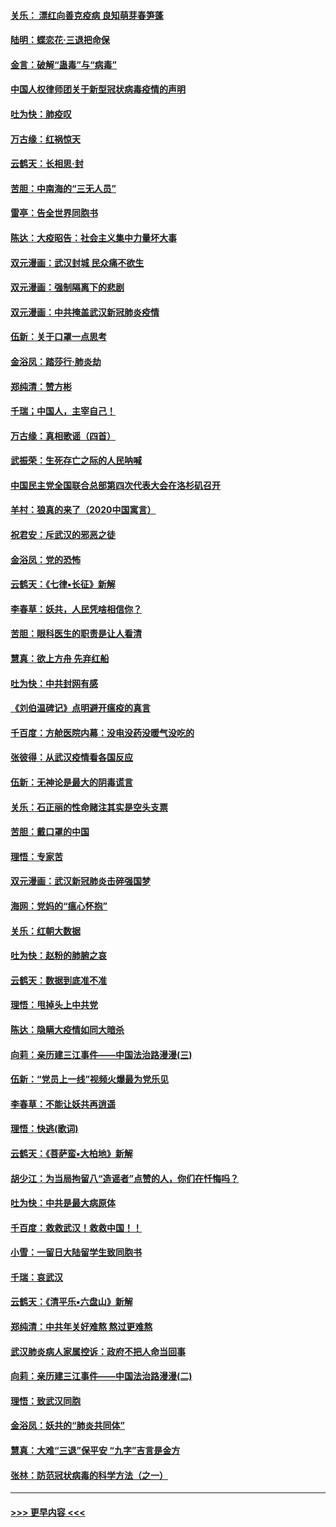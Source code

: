 #### [关乐： 漂红向善克疫病 良知萌芽春笋蓬](../pages/nsc993/n11865710.md?t=02140255) 
#### [陆明：蝶恋花‧三退把命保](../pages/nsc993/n11865673.md?t=02140255) 
#### [金言：破解“蛊毒”与“病毒”](../pages/nsc993/n11864103.md?t=02140255) 
#### [中国人权律师团关于新型冠状病毒疫情的声明](../pages/nsc993/n11864249.md?t=02140255) 
#### [吐为快：肺疫叹](../pages/nsc993/n11864027.md?t=02140255) 
#### [万古缘：红祸惊天](../pages/nsc993/n11864079.md?t=02140255) 
#### [云鹤天：长相思‧封](../pages/nsc993/n11864006.md?t=02140255) 
#### [苦胆：中南海的“三无人员”](../pages/nsc993/n11862997.md?t=02140255) 
#### [雷亭：告全世界同胞书](../pages/nsc993/n11862572.md?t=02140255) 
#### [陈达：大疫昭告：社会主义集中力量坏大事](../pages/nsc993/n11859419.md?t=02140255) 
#### [双元漫画：武汉封城 民众痛不欲生](../pages/nsc993/n11859287.md?t=02140255) 
#### [双元漫画：强制隔离下的悲剧](../pages/nsc993/n11859244.md?t=02140255) 
#### [双元漫画：中共掩盖武汉新冠肺炎疫情](../pages/nsc993/n11858249.md?t=02140255) 
#### [伍新：关于口罩一点思考](../pages/nsc993/n11859195.md?t=02140255) 
#### [金浴凤：踏莎行‧肺炎劫](../pages/nsc993/n11858227.md?t=02140255) 
#### [郑纯清：赞方彬](../pages/nsc993/n11856803.md?t=02140255) 
#### [千瑞；中国人，主宰自己！](../pages/nsc993/n11856793.md?t=02140255) 
#### [万古缘：真相歌谣（四首）](../pages/nsc993/n11856263.md?t=02140255) 
#### [武振荣：生死存亡之际的人民呐喊](../pages/nsc993/n11856256.md?t=02140255) 
#### [中国民主党全国联合总部第四次代表大会在洛杉矶召开](../pages/nsc993/n11856344.md?t=02140255) 
#### [羊村：狼真的来了（2020中国寓言）](../pages/nsc993/n11856229.md?t=02140255) 
#### [祝君安：斥武汉的邪恶之徒](../pages/nsc993/n11855861.md?t=02140255) 
#### [金浴凤：党的恐怖](../pages/nsc993/n11855849.md?t=02140255) 
#### [云鹤天：《七律▪长征》新解](../pages/nsc993/n11855479.md?t=02140255) 
#### [李春草：妖共，人民凭啥相信你？](../pages/nsc993/n11855196.md?t=02140255) 
#### [苦胆：眼科医生的职责是让人看清](../pages/nsc993/n11853840.md?t=02140255) 
#### [慧真：欲上方舟 先弃红船](../pages/nsc993/n11853483.md?t=02140255) 
#### [吐为快：中共封网有感](../pages/nsc993/n11852575.md?t=02140255) 
#### [《刘伯温碑记》点明避开瘟疫的真言](../pages/nsc993/n11852128.md?t=02140255) 
#### [千百度：方舱医院内幕：没电没药没暖气没吃的](../pages/nsc993/n11850211.md?t=02140255) 
#### [张彼得：从武汉疫情看各国反应](../pages/nsc993/n11850102.md?t=02140255) 
#### [伍新：无神论是最大的阴毒谎言](../pages/nsc993/n11846129.md?t=02140255) 
#### [关乐：石正丽的性命赌注其实是空头支票](../pages/nsc993/n11846109.md?t=02140255) 
#### [苦胆：戴口罩的中国](../pages/nsc993/n11845576.md?t=02140255) 
#### [理悟：专家苦](../pages/nsc993/n11845564.md?t=02140255) 
#### [双元漫画：武汉新冠肺炎击碎强国梦](../pages/nsc993/n11843320.md?t=02140255) 
#### [海网：党妈的“瘟心怀抱”](../pages/nsc993/n11840740.md?t=02140255) 
#### [关乐：红朝大数据](../pages/nsc993/n11840675.md?t=02140255) 
#### [吐为快：赵粉的肺腑之哀](../pages/nsc993/n11840618.md?t=02140255) 
#### [云鹤天：数据到底准不准](../pages/nsc993/n11840325.md?t=02140255) 
#### [理悟：甩掉头上中共党](../pages/nsc993/n11838826.md?t=02140255) 
#### [陈达：隐瞒大疫情如同大暗杀](../pages/nsc993/n11838771.md?t=02140255) 
#### [向莉：亲历建三江事件——中国法治路漫漫(三)](../pages/nsc993/n11831825.md?t=02140255) 
#### [伍新：“党员上一线”视频火爆最为党乐见](../pages/nsc993/n11838200.md?t=02140255) 
#### [李春草：不能让妖共再逍遥](../pages/nsc993/n11838102.md?t=02140255) 
#### [理悟：快逃(歌词)](../pages/nsc993/n11838083.md?t=02140255) 
#### [云鹤天：《菩萨蛮▪大柏地》新解](../pages/nsc993/n11838059.md?t=02140255) 
#### [胡少江：为当局拘留八“造谣者”点赞的人，你们在忏悔吗？](../pages/nsc993/n11836801.md?t=02140255) 
#### [吐为快：中共是最大病原体](../pages/nsc993/n11836748.md?t=02140255) 
#### [千百度：救救武汉！救救中国！！](../pages/nsc993/n11836145.md?t=02140255) 
#### [小雪：一留日大陆留学生致同胞书](../pages/nsc993/n11834624.md?t=02140255) 
#### [千瑞：哀武汉](../pages/nsc993/n11833647.md?t=02140255) 
#### [云鹤天：《清平乐▪六盘山》新解](../pages/nsc993/n11833611.md?t=02140255) 
#### [郑纯清：中共年关好难熬 熬过更难熬](../pages/nsc993/n11833489.md?t=02140255) 
#### [武汉肺炎病人家属控诉：政府不把人命当回事](../pages/nsc993/n11833205.md?t=02140255) 
#### [向莉：亲历建三江事件——中国法治路漫漫(二)](../pages/nsc993/n11829102.md?t=02140255) 
#### [理悟：致武汉同胞](../pages/nsc993/n11831522.md?t=02140255) 
#### [金浴凤：妖共的“肺炎共同体”](../pages/nsc993/n11829448.md?t=02140255) 
#### [慧真：大难“三退”保平安 “九字”吉言是金方](../pages/nsc993/n11829501.md?t=02140255) 
#### [张林：防范冠状病毒的科学方法（之一）](../pages/nsc993/n11828618.md?t=02140255) 

----
#### [ >>> 更早内容 <<< ](../indexes/nsc993-earlier.md)
